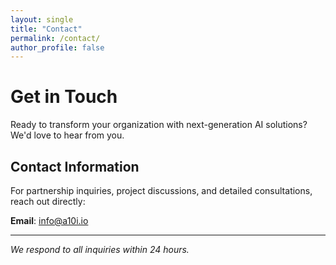 ```yaml
---
layout: single
title: "Contact"
permalink: /contact/
author_profile: false
---
```


# Get in Touch

Ready to transform your organization with next-generation AI solutions? We'd love to hear from you.

## Contact Information

For partnership inquiries, project discussions, and detailed consultations, reach out directly:

**Email**: [info@a10i.io](mailto:info@a10i.io)

---

*We respond to all inquiries within 24 hours.*
